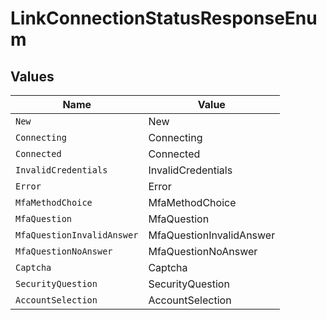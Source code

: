 # LinkConnectionStatusResponseEnum


## Values

| Name                       | Value                      |
| -------------------------- | -------------------------- |
| `New`                      | New                        |
| `Connecting`               | Connecting                 |
| `Connected`                | Connected                  |
| `InvalidCredentials`       | InvalidCredentials         |
| `Error`                    | Error                      |
| `MfaMethodChoice`          | MfaMethodChoice            |
| `MfaQuestion`              | MfaQuestion                |
| `MfaQuestionInvalidAnswer` | MfaQuestionInvalidAnswer   |
| `MfaQuestionNoAnswer`      | MfaQuestionNoAnswer        |
| `Captcha`                  | Captcha                    |
| `SecurityQuestion`         | SecurityQuestion           |
| `AccountSelection`         | AccountSelection           |